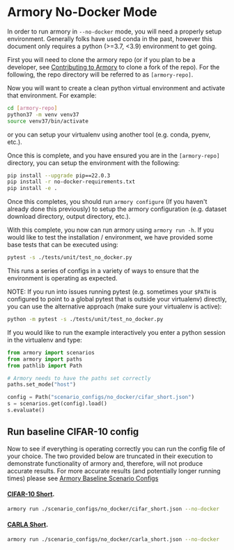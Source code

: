 Armory No-Docker Mode 
=======================
In order to run armory in `--no-docker` mode, you will need a properly
setup environment.  Generally folks have used conda in the past, however this
document only requires a python (>=3.7, <3.9) environment to get going.

First you will need to clone the armory repo (or if you plan to be a developer, 
see [Contributing to Armory](./contributing.md) to clone a fork of the repo).
For the following, the repo directory will be referred to as `[armory-repo]`.

Now you will want to create a clean python virtual environment and activate
that environment.  For example:
```bash
cd [armory-repo]
python37 -m venv venv37
source venv37/bin/activate
```
or you can setup your virtualenv using another tool (e.g. conda, pyenv, etc.).

Once this is complete, and you have ensured you are in the `[armory-repo]` directory, 
you can setup the environment with the following:
```bash
pip install --upgrade pip==22.0.3
pip install -r no-docker-requirements.txt
pip install -e . 
```
Once this completes, you should run `armory configure` (If you haven't already done this
previously) to setup the armory configuration 
(e.g. dataset download directory, output directory, etc.).

With this complete, you now can run armory using `armory run -h`.  If you would 
like to test the installation / environment, we have provided some base tests that
can be executed using:
```bash
pytest -s ./tests/unit/test_no_docker.py
```

This runs a series of configs in a variety of ways to ensure that 
the environment is operating as expected. 

NOTE: If you run into issues running pytest (e.g. sometimes your `$PATH` is configured
to point to a global pytest that is outside your virtualenv) directly, you can use the 
alternative approach (make sure your virtualenv is active):
```bash
python -m pytest -s ./tests/unit/test_no_docker.py
```

If you would like to run the example interactively you 
enter a python session in the virtualenv and type:
```python
from armory import scenarios
from armory import paths
from pathlib import Path

# Armory needs to have the paths set correctly
paths.set_mode("host")

config = Path("scenario_configs/no_docker/cifar_short.json")
s = scenarios.get(config).load()
s.evaluate()
```

## Run baseline CIFAR-10 config

Now to see if everything is operating correctly you can run the config file
of your choice.  The two provided below are truncated in their execution to
demonstrate functionality of armory and, therefore, will not produce accurate
results.  For more accurate results (and potentially longer running times) please
see [Armory Baseline Scenario Configs](../scenario_configs/)

#### [CIFAR-10 Short](../scenario_configs/no_docker/cifar_short.json).

```bash
armory run ./scenario_configs/no_docker/cifar_short.json --no-docker
```

#### [CARLA Short](../scenario_configs/no_docker/carla_short.json).

```bash
armory run ./scenario_configs/no_docker/carla_short.json --no-docker
```
